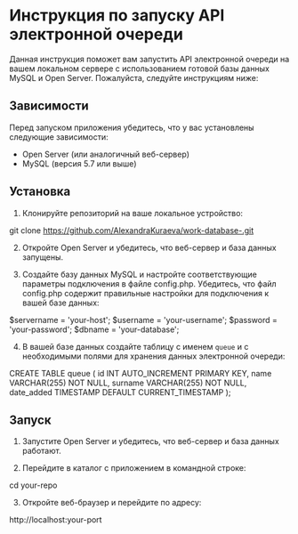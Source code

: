 # Инструкция по запуску API электронной очереди

Данная инструкция поможет вам запустить API электронной очереди на вашем локальном сервере с использованием готовой базы данных MySQL и Open Server. Пожалуйста, следуйте инструкциям ниже:

## Зависимости

Перед запуском приложения убедитесь, что у вас установлены следующие зависимости:

- Open Server (или аналогичный веб-сервер)
- MySQL (версия 5.7 или выше)

## Установка

1. Клонируйте репозиторий на ваше локальное устройство:

git clone https://github.com/AlexandraKuraeva/work-database-.git

2. Откройте Open Server и убедитесь, что веб-сервер и база данных запущены.

3. Создайте базу данных MySQL и настройте соответствующие параметры подключения в файле config.php. Убедитесь, что файл config.php содержит правильные настройки для подключения к вашей базе данных:

$servername = 'your-host';
$username = 'your-username';
$password = 'your-password';
$dbname = 'your-database';


4. В вашей базе данных создайте таблицу с именем `queue` и с необходимыми полями для хранения данных электронной очереди:

CREATE TABLE queue (
  id INT AUTO_INCREMENT PRIMARY KEY,
  name VARCHAR(255) NOT NULL,
  surname VARCHAR(255) NOT NULL,
  date_added TIMESTAMP DEFAULT CURRENT_TIMESTAMP
);


## Запуск

1. Запустите Open Server и убедитесь, что веб-сервер и база данных работают.

2. Перейдите в каталог с приложением в командной строке:

cd your-repo

3. Откройте веб-браузер и перейдите по адресу:

http://localhost:your-port
